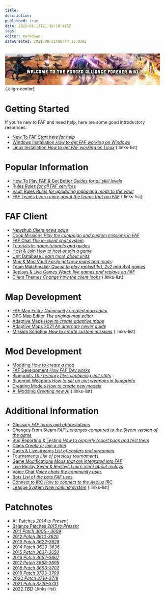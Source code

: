```yaml
---
title: 
description: 
published: true
date: 2023-01-13T21:19:18.415Z
tags: 
editor: markdown
dateCreated: 2021-08-31T09:44:13.010Z
---
```


![wiki-banner.jpg](/wiki-banner.jpg){.align-center}

# Getting Started
If you're new to FAF and need help, here are some good introductory resources:

- [New To FAF *Start here for help*](https://wiki.faforever.com/en/New-To-FAF)
- [Windows Installation *How to get FAF working on Windows*](https://wiki.faforever.com/en/Windows-Install)
- [Linux Installation *How to get FAF working on Linux*](https://wiki.faforever.com/en/Linux-Install)
{.links-list}


# Popular Information

- [How To Play FAF & Get Better *Guides for all skill levels*](https://wiki.faforever.com/en/Learning-SupCom)
- [Rules *Rules for all FAF services*](https://wiki.faforever.com/en/FAF-Rules)
- [Vault Rules *Rules for uploading maps and mods to the vault*](https://wiki.faforever.com/en/Vault-Rules)
- [FAF Teams *Learn more about the teams that run FAF*](https://wiki.faforever.com/en/FAF-Teams)
{.links-list}

# FAF Client

- [Newshub *Client news page*](https://wiki.faforever.com/en/NewsHub)
- [Coop Missions *Play the campaign and custom missions in FAF*](https://wiki.faforever.com/en/Coop-Missions)
- [FAF Chat *The in-client chat system*](https://wiki.faforever.com/en/FAF-chat)
- [Tutorials *In-game tutorials and guides*](https://wiki.faforever.com/en/Tutorials)
- [Host & Join *How to host or join a game*](https://wiki.faforever.com/en/Host-and-join-games)
- [Unit Database *Learn more about units*](https://wiki.faforever.com/en/Unit-Database)
- [Map & Mod Vault *Easily get new maps and mods*](https://wiki.faforever.com/en/Map-&-Mod-Vault)
- [Team Matchmaker *Queue to play ranked 1v1, 2v2 and 4v4 games*](https://wiki.faforever.com/en/tmm)
- [Replays & Live Games *Watch live games and replays on FAF*](https://wiki.faforever.com/en/Replays-&-Live-Games)
- [Client Themes *Change how the client looks*](https://wiki.faforever.com/en/Theming)
{.links-list}


# Map Development

- [FAF Map Editor *Community created map editor*](https://wiki.faforever.com/en/FA-Forever-Map-Editor)
- [GPG Map Editor *The original map editor*](https://wiki.faforever.com/en/GPG-Map-Editor)
- [Adaptive Maps *How to create adaptive maps*](https://wiki.faforever.com/en/Adaptive-Maps)
- [Adaptive Maps 2021 *An alternate newer guide*](https://wiki.faforever.com/en/map-development/Adaptive-Mapping-2021)
- [Mission Scripting *How to create custom missions*](https://wiki.faforever.com/en/Mission-Scripting)
{.links-list}


# Mod Development

- [Modding *How to create a mod*](https://wiki.faforever.com/en/Modding)
- [FAF Development *How FAF Dev works*](https://wiki.faforever.com/en/FAF-Development)
- [Blueprints *The primary files containing unit stats*](https://wiki.faforever.com/en/Blueprints)
- [Blueprint Weapons *How to set up unit weapons in blueprints*](https://wiki.faforever.com/en/Blueprints/Weapon)
- [Creating Models *How to create new models*](https://wiki.faforever.com/en/Creating-models)
- [AI Modding *Creating new AI*](https://wiki.faforever.com/en/AI-Modding)
{.links-list}

# Additional Information

- [Glossary *FAF terms and abbreviations*](https://wiki.faforever.com/en/Glossary)
- [Changes From Steam *FAF's changes compared to the Steam version of the game*](https://wiki.faforever.com/en/Changes-from-steam)
- [Bug Reporting & Testing *How to properly report bugs and test them*](https://wiki.faforever.com/en/Bug-Reporting-and-Testing)
- [Clans *Create or join a clan*](https://wiki.faforever.com/en/Clans)
- [Casts & Livestreams *List of casters and streamers*](https://wiki.faforever.com/en/Casts&Livestreams)
- [Tournaments *List of previous tournaments*](https://wiki.faforever.com/en/Tournaments)
- [Game Modifications *Mods that are integrated into FAF*](https://wiki.faforever.com/en/Game-Modifications-(Mods))
- [Live Replay Sever & Replays *Learn more about replays*](https://wiki.faforever.com/en/LiveReplay-server-and-replays)
- [Voice Chat *Voice chats the community uses*](https://wiki.faforever.com/en/Voicechat-(Discord))
- [Bots *List of the bots FAF uses*](https://wiki.faforever.com/en/Bots)
- [Connect to IRC *How to connect to the Aeolus IRC*](https://wiki.faforever.com/en/Chat-IRC-server)
- [League System *New ranking system*](https://wiki.faforever.com/en/league-system)
{.links-list}

# Patchnotes

- [All Patches *2014 to Present*](https://github.com/FAForever/fa/releases)
- [Balance Patches *2015 to Present*](http://patchnotes.faforever.com/)
- [2011 *Patch 3605 - 3609*](https://wiki.faforever.com/en/patches/Game-&-Balance-Patchnotes-2011)
- [2012 *Patch 3610-3620*](https://wiki.faforever.com/en/patches/Game-&-Balance-Patchnotes-2012)
- [2013 *Patch 3622-3628*](https://wiki.faforever.com/en/patches/Game-&-Balance-Patchnotes-2013)
- [2014 *Patch 3629-3636*](https://wiki.faforever.com/en/patches/Game-&-Balance-Patchnotes-2014)
- [2015 *Patch 3637-3650*](https://wiki.faforever.com/en/patches/Game-&-Balance-Patchnotes-2015)
- [2016 *Patch 3652-3667*](https://wiki.faforever.com/en/patches/Game-&-Balance-Patchnotes-2016)
- [2017 *Patch 3668-3695*](https://wiki.faforever.com/en/patches/Game-&-Balance-Patchnotes-2017)
- [2018 *Patch 3693-3702*](https://wiki.faforever.com/en/patches/Game-&-Balance-Patchnotes-2018)
- [2019 *Patch 3703-3709*](https://wiki.faforever.com/en/patches/Game-&-Balance-Patchnotes-2019)
- [2020 *Patch 3710-3718*](https://wiki.faforever.com/en/patches/Game-&-Balance-Patchnotes-2020)
- [2021 *Patch 3720-3731*](https://wiki.faforever.com/en/patches/Game-&-Balance-Patchnotes-2021)
- [2022 *TBD*](https://wiki.faforever.com/en/patches/Game-&-Balance-Patchnotes-2022)
{.links-list}
